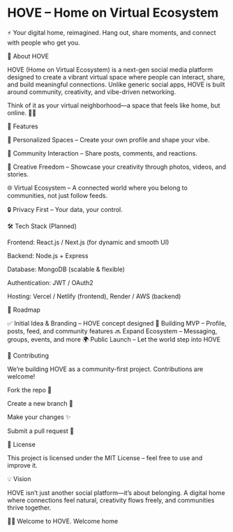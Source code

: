 # HOVE – Home on Virtual Ecosystem

⚡ Your digital home, reimagined. Hang out, share moments, and connect with people who get you.

📖 About HOVE

HOVE (Home on Virtual Ecosystem) is a next-gen social media platform designed to create a vibrant virtual space where people can interact, share, and build meaningful connections. Unlike generic social apps, HOVE is built around community, creativity, and vibe-driven networking.

Think of it as your virtual neighborhood—a space that feels like home, but online. 🏡✨

🚀 Features

🌟 Personalized Spaces – Create your own profile and shape your vibe.

💬 Community Interaction – Share posts, comments, and reactions.

🎨 Creative Freedom – Showcase your creativity through photos, videos, and stories.

🌐 Virtual Ecosystem – A connected world where you belong to communities, not just follow feeds.

🔒 Privacy First – Your data, your control.

🛠️ Tech Stack (Planned)

Frontend: React.js / Next.js (for dynamic and smooth UI)

Backend: Node.js + Express

Database: MongoDB (scalable & flexible)

Authentication: JWT / OAuth2

Hosting: Vercel / Netlify (frontend), Render / AWS (backend)

📌 Roadmap

✅ Initial Idea & Branding – HOVE concept designed
🚧 Building MVP – Profile, posts, feed, and community features
🔜 Expand Ecosystem – Messaging, groups, events, and more
🌍 Public Launch – Let the world step into HOVE

🤝 Contributing

We’re building HOVE as a community-first project. Contributions are welcome!

Fork the repo 🍴

Create a new branch 🌱

Make your changes ✨

Submit a pull request 🚀

📜 License

This project is licensed under the MIT License – feel free to use and improve it.

💡 Vision

HOVE isn’t just another social platform—it’s about belonging. A digital home where connections feel natural, creativity flows freely, and communities thrive together.

🏡✨ Welcome to HOVE. Welcome home
